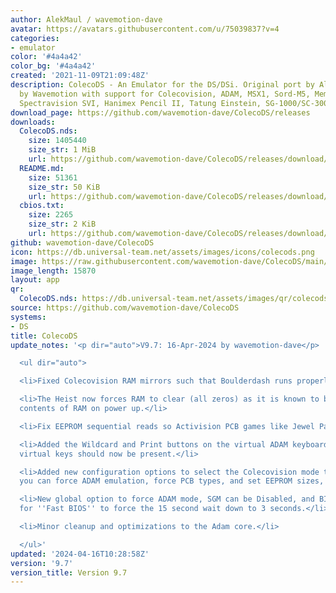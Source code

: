 ```yaml
---
author: AlekMaul / wavemotion-dave
avatar: https://avatars.githubusercontent.com/u/75039837?v=4
categories:
- emulator
color: '#4a4a42'
color_bg: '#4a4a42'
created: '2021-11-09T21:09:48Z'
description: ColecoDS - An Emulator for the DS/DSi. Original port by Alekmaul. Phoenix-Edition
  by Wavemotion with support for Colecovision, ADAM, MSX1, Sord-M5, Memotech MTX,
  Spectravision SVI, Hanimex Pencil II, Tatung Einstein, SG-1000/SC-3000 and the Creativision.
download_page: https://github.com/wavemotion-dave/ColecoDS/releases
downloads:
  ColecoDS.nds:
    size: 1405440
    size_str: 1 MiB
    url: https://github.com/wavemotion-dave/ColecoDS/releases/download/9.7/ColecoDS.nds
  README.md:
    size: 51361
    size_str: 50 KiB
    url: https://github.com/wavemotion-dave/ColecoDS/releases/download/9.7/README.md
  cbios.txt:
    size: 2265
    size_str: 2 KiB
    url: https://github.com/wavemotion-dave/ColecoDS/releases/download/9.7/cbios.txt
github: wavemotion-dave/ColecoDS
icon: https://db.universal-team.net/assets/images/icons/colecods.png
image: https://raw.githubusercontent.com/wavemotion-dave/ColecoDS/main/arm9/gfx_data/pdev_tbg0.png
image_length: 15870
layout: app
qr:
  ColecoDS.nds: https://db.universal-team.net/assets/images/qr/colecods-nds.png
source: https://github.com/wavemotion-dave/ColecoDS
systems:
- DS
title: ColecoDS
update_notes: '<p dir="auto">V9.7: 16-Apr-2024 by wavemotion-dave</p>

  <ul dir="auto">

  <li>Fixed Colecovision RAM mirrors such that Boulderdash runs properly.</li>

  <li>The Heist now forces RAM to clear (all zeros) as it is known to be picky about
  contents of RAM on power up.</li>

  <li>Fix EEPROM sequential reads so Activision PCB games like Jewel Panic work correctly.</li>

  <li>Added the Wildcard and Print buttons on the virtual ADAM keyboard. All ADAM
  virtual keys should now be present.</li>

  <li>Added new configuration options to select the Colecovision mode to run in -
  you can force ADAM emulation, force PCB types, and set EEPROM sizes, etc.</li>

  <li>New global option to force ADAM mode, SGM can be Disabled, and BIOS auto-patch
  for ''Fast BIOS'' to force the 15 second wait down to 3 seconds.</li>

  <li>Minor cleanup and optimizations to the Adam core.</li>

  </ul>'
updated: '2024-04-16T10:28:58Z'
version: '9.7'
version_title: Version 9.7
---
```


